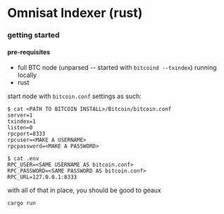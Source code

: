 # Omnisat Indexer (rust)


### getting started

#### pre-requisites
* full BTC node (unparsed -- started with `bitcoind --txindex`) running locally
* rust

start node with `bitcoin.conf` settings as such:
```shell
$ cat <PATH TO BITCOIN INSTALL>/Bitcoin/bitcoin.conf
server=1
txindex=1
listen=0
rpcport=8333
rpcuser=<MAKE A USERNAME>
rpcpassword=<MAKE A PASSWORD>
```


```shell
$ cat .env
RPC_USER=<SAME USERNAME AS bitcoin.conf>
RPC_PASSWORD=<SAME PASSWORD AS bitcoin.conf>
RPC_URL=127.0.0.1:8333
```
with all of that in place, you should be good to geaux

```shell
cargo run
```

